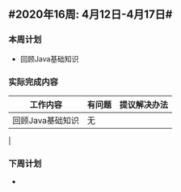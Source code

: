 ## #2020年16周: 4月12日-4月17日#

### 本周计划

* 回顾Java基础知识

### 实际完成内容

| 工作内容 | 有问题 | 提议解决办法 |
| ------ | ------ | ------ |
| 回顾Java基础知识 | 无 |  |
| 

### 下周计划

*
